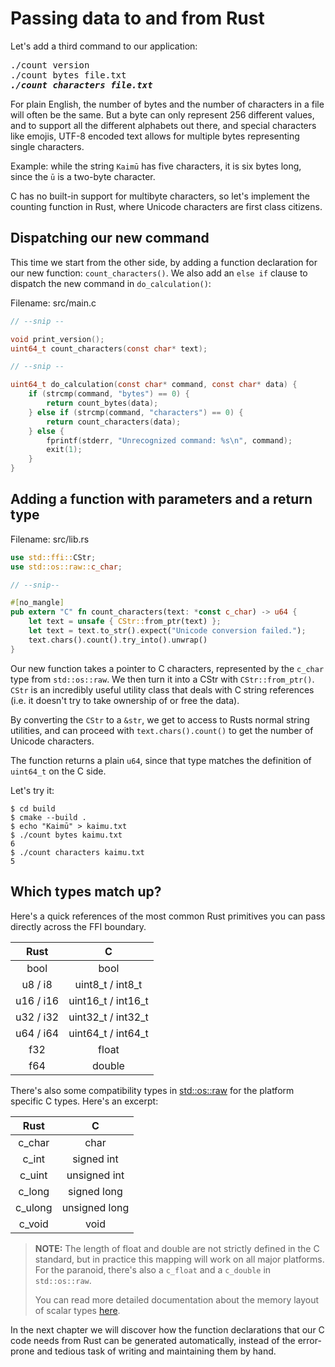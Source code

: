# Passing data to and from Rust

Let's add a third command to our application:


<pre>
./count version
./count bytes file.txt
<i><b>./count characters file.txt</b></i> 
</pre>

For plain English, the number of bytes and the number of 
characters in a file will often be the same. But a byte can
only represent 256 different values, and to support all the 
different alphabets out there, and special characters like emojis,
UTF-8 encoded text allows for multiple bytes representing 
single characters.

Example: while the string `Kaimū` has five characters, it is six bytes
long, since the `ū` is a two-byte character.

C has no built-in support for multibyte characters, so let's
implement the counting function in Rust, where Unicode characters 
are first class citizens.

## Dispatching our new command

This  time we start from the other side, by adding a function 
declaration for our new function: `count_characters()`. We
also add an `else if` clause to dispatch the new command
in `do_calculation()`:

Filename: src/main.c

```c
// --snip --

void print_version();
uint64_t count_characters(const char* text);

// --snip --

uint64_t do_calculation(const char* command, const char* data) {
    if (strcmp(command, "bytes") == 0) {
        return count_bytes(data);
    } else if (strcmp(command, "characters") == 0) {
        return count_characters(data);
    } else {
        fprintf(stderr, "Unrecognized command: %s\n", command);
        exit(1);
    }
}
```


## Adding a function with parameters and a return type

Filename: src/lib.rs

```rust
use std::ffi::CStr;
use std::os::raw::c_char;

// --snip--

#[no_mangle]
pub extern "C" fn count_characters(text: *const c_char) -> u64 {
    let text = unsafe { CStr::from_ptr(text) };
    let text = text.to_str().expect("Unicode conversion failed.");
    text.chars().count().try_into().unwrap()
}
```

Our new function takes a pointer to C characters, represented
by the `c_char` type from `std::os::raw`. We then turn it into
a CStr with `CStr::from_ptr()`. `CStr` is an incredibly
useful utility class that deals with
C string references (i.e. it doesn't try to take ownership 
of or free the data).

By converting the `CStr` to a `&str`, we get to access to Rusts
normal string utilities, and can proceed with 
`text.chars().count()` to get the number of Unicode characters. 

The function returns a plain `u64`, since that type matches the 
definition of `uint64_t` on the C side.

Let's try it:

```shell
$ cd build
$ cmake --build .
$ echo "Kaimū" > kaimu.txt
$ ./count bytes kaimu.txt
6
$ ./count characters kaimu.txt
5
```

## Which types match up?

Here's a quick references of the most common Rust primitives 
you can pass directly across the FFI boundary.

|   Rust    |             C             | 
|:---------:|:-------------------------:|
|   bool    |           bool            | 
|  u8 / i8  |     uint8_t / int8_t      |
| u16 / i16 |    uint16_t / int16_t     |
| u32 / i32 |    uint32_t / int32_t     |
| u64 / i64 |    uint64_t / int64_t     |
|    f32    |           float           |
|    f64    |          double           |

There's also some compatibility types in 
[std::os::raw](https://doc.rust-lang.org/std/os/raw/index.html) 
for the platform specific C types. Here's an excerpt:

|        Rust        |       C       | 
|:------------------:|:-------------:|
|       c_char       |     char      |
|       c_int        |  signed int   |
|       c_uint       | unsigned int  |
|       c_long       |  signed long  |
|      c_ulong       | unsigned long |
|       c_void       |     void      |

> __NOTE:__ The length of float and double are not strictly defined
> in the C standard, but in practice this mapping will work
> on all major platforms. For the paranoid, there's also a
> `c_float` and a `c_double` in `std::os::raw`.
> 
> You can read more detailed documentation about the memory layout of scalar types 
> [here](https://rust-lang.github.io/unsafe-code-guidelines/layout/scalars.html).

In the next chapter we will discover how the function
declarations that our C code needs from Rust can be generated 
automatically, instead of the error-prone and tedious task
of writing and maintaining them by hand.